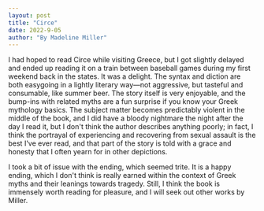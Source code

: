 ```yaml
---
layout: post
title: "Circe"
date: 2022-9-05
author: "By Madeline Miller"
---
```


I had hoped to read Circe while visiting Greece, but I got slightly delayed and ended up reading it on a train between baseball games during my first weekend back in the states. It was a delight. The syntax and diction are both easygoing in a lightly literary way—not aggressive, but tasteful and consumable, like summer beer. The story itself is very enjoyable, and the bump-ins with related myths are a fun surprise if you know your Greek mythology basics. The subject matter becomes predictably violent in the middle of the book, and I did have a bloody nightmare the night after the day I read it, but I don't think the author describes anything poorly; in fact, I think the portrayal of experiencing and recovering from sexual assault is the best I've ever read, and that part of the story is told with a grace and honesty that I often yearn for in other depictions.

I took a bit of issue with the ending, which seemed trite. It is a happy ending, which I don't think is really earned within the context of Greek myths and their leanings towards tragedy. Still, I think the book is immensely worth reading for pleasure, and I will seek out other works by Miller.
